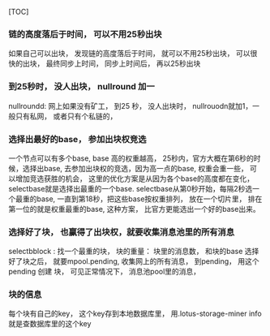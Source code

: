 [TOC]
### 链的高度落后于时间， 可以不用25秒出块
如果自己可以出块， 发现链的高度落后于时间， 就可以不用25秒出块， 可以很快的出块， 最终同步上时间， 同步上时间后， 再以25秒出块

 
### 到25秒时， 没人出块， nullround 加一

nullroundd:  网上如果没有矿工， 到25 秒， 没人出块时， nullrouodn就加1，一般只有私网， 或者只有个私链的， 


### 选择出最好的base， 参加出块权竞选
一个节点可以有多个base, base 高的权重越高， 25秒内，官方大概在第6秒的时候，选择出base, 去参加出块权的竞选，因为高一点的base, 权重会重一些， 可以增加竞选获胜的机会， 这里的优化方案是从因为各个base的高度都在变化，selectbase就是选择出最重的一个base. selectbase从第0秒开始，每隔2秒选一个最重的base, 一直到第18秒，把这些base按权重排列， 放在一个切片里， 排在第一位的就是权重最重的base, 这种方案， 比官方更能选出一个好的base出来。 


###  选择好了块， 也赢得了出块权，就要收集消息池里的所有消息
selectbblock :  找一个最重的块， 块的重量： 块里的消息数， 和块的base
选择好了块之后， 就要mpool.pending, 收集网上的所有消息， 到pending， 
用这个pending 创建 块，
可见正常情况下， 消息池pool里的消息， 

### 块的信息
每个块有自己的key， 这个key存到本地数据库里， 用.lotus-storage-miner info 就是查数据库里的这个key
